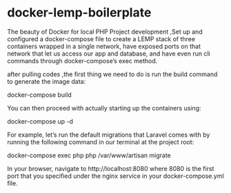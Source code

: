# docker-lemp-boilerplate
The beauty of Docker for local PHP Project development ,Set up and configured a docker-compose file to create a LEMP stack of three containers wrapped in a single network, have exposed ports on that network that let us access our app and database, and have even run cli commands through docker-compose’s exec method.

after pulling codes ,the first thing we need to do is run the build command to generate the image data:

docker-compose build

You can then proceed with actually starting up the containers using:

docker-compose up -d

For example, let’s run the default migrations that Laravel comes with by running the following command in our terminal at the project root:

docker-compose exec php php /var/www/artisan migrate


In your browser, navigate to http://localhost:8080 where 8080 is the first port that you specified under the nginx service in your docker-compose.yml file.
